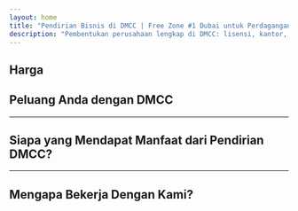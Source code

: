 ```yaml
---
layout: home
title: "Pendirian Bisnis di DMCC | Free Zone #1 Dubai untuk Perdagangan & Ekspor"
description: "Pembentukan perusahaan lengkap di DMCC: lisensi, kantor, visa, rekening bank. Dukungan profesional dengan hasil terjamin."
---
```


<!-- text="Fokus pada pertumbuhan — biarkan iMind menangani bahasa." -->
<!-- text="Ruang kelas membutuhkan waktu bertahun-tahun; iMind memberikan pemahaman real-time hari ini, dalam setiap bahasa." -->
<!-- text="Investasikan untuk pertumbuhan, bukan masalah penerjemahan. iMind menerjemahkan sementara Anda berinovasi." -->
<!-- <AuthButton text="Coba Demo Langsung →" buttonClass="brand"/> -->

<HeroSection
title="Pendaftaran Bisnis di Free Zone **DMCC**"
text="Solusi turnkey untuk perdagangan, logistik, komoditas, dan operasi bisnis internasional">

</HeroSection>

## Harga

<PricingPlans :plans="[
  {
    title: 'Pesan layanan langsung di DMCC',
    details: '**29 205** AED  **17** hari',
    items: [
      'Akses langsung tanpa perantara',
      'Tidak ada biaya tambahan',
      'Tidak ada komisi'
    ],
    linkText: 'Order directly',
    linkHref: '/guide/use-cases#negotiations',
    bullet: '💬'
  },
  {
    title: 'Pilih paket **Standard** kami untuk panduan ahli',
    details: '**36 555** AED  **17** hari',
    items: [
      'Hemat waktu',
      'Hasil yang dapat diprediksi',
      'Bantuan ahli personal',
      'Transportasi kelas bisnis ke lokasi layanan',
      'Keterlibatan minimal diperlukan'
    ],
    linkText: 'Order from expert',
    linkHref: '/guide/use-cases#operations',
    bullet: '⚡︎'
  },
  {
    title: 'Pilih paket **Premium** kami untuk panduan ahli **kelas atas**',
    details: '**42 055** AED  **15** hari',
    items: [
      'Penyambutan VIP di bandara untuk satu orang',
      'Transfer bandara-hotel-bandara kelas premium',
      'Prosedur VIP yang dipercepat',
      'Hasil terjamin',
      'Ahli personal tersedia 24/7',
      'Transportasi kelas premium ke lokasi layanan',
      'Keterlibatan minimal diperlukan'
    ],
    linkText: 'Order from expert',
    linkHref: '/guide/use-cases#operations',
    bullet: '💰'
  }
]" />

## Peluang Anda dengan DMCC

<FeatureBlock :card="{
  title: 'Pembentukan Perusahaan DMCC Layanan Lengkap',
  details: 'Dari perizinan hingga visa dan rekening bank — kami menangani seluruh proses untuk Anda.',
  items: [
    '⚡︎ Lisensi perdagangan, jasa, atau konsultasi diterbitkan dalam 5-7 hari kerja.',
    '✧ Ruang kantor atau flexi-desk di JLT (Jumeirah Lake Towers).',
    '✧ Visa residensi UAE untuk pemilik dan karyawan (masa berlaku 2 tahun).',
    '✧ Bantuan pembukaan rekening bank perusahaan di UAE.',
  ],
  link: '/guide/dmcc-setup-process',
  src: {
    light: '/content/iStock-1366951573.jpg',
    dark: '/content/iStock-1366951573.jpg',
  },
  inversion: false
}" />

<FeatureBlock :card="{
  title: 'Mengapa DMCC adalah #1 untuk Perdagangan Global',
  details: 'Free zone dengan reputasi internasional yang kuat, dipercaya oleh mitra di EU, US, dan Asia.',
  items: [
    '⚡︎ Citra bisnis yang kuat: DMCC adalah pilihan utama untuk perusahaan perdagangan.',
    '✧ 100% kepemilikan asing — tidak memerlukan mitra lokal.',
    '✧ Prosedur ekspor yang efisien, sertifikasi, dan dukungan logistik.',
    '✧ Berbagai jenis lisensi — dari perdagangan emas hingga layanan IT.',
  ],
  link: '/guide/why-dmcc',
  src: {
    light: '/content/iStock-1366951573.jpg',
    dark: '/content/iStock-1366951573.jpg',
  },
  inversion: true
}" />

<FeatureBlock :card="{
  title: 'Jaminan Kepatuhan & Mitigasi Risiko',
  details: 'Keselarasan penuh dengan peraturan UAE dan standar internasional.',
  items: [
    '⚡︎ Persiapan dokumen KYC dan perusahaan.',
    '✧ Dukungan kepatuhan UAE AML/CFT [official source](https://u.ae/en/information-and-services/business/anti-money-laundering).',
    '✧ Bantuan pendaftaran VAT, ESR, dan UBO.',
    '✧ Dukungan hukum berkelanjutan untuk bisnis Anda pasca-registrasi.',
  ],
  link: '/guide/compliance-support',
  src: {
    light: '/content/iStock-1366951573.jpg',
    dark: '/content/iStock-1366951573.jpg',
  },
  inversion: false
}" />

---

## Siapa yang Mendapat Manfaat dari Pendirian DMCC?

<FeatureCards :features="[
  {
    title: 'Perusahaan Impor-Ekspor',
    details: 'Untuk bisnis yang bersumber dari China, India, Eropa, dan Timur Tengah.',
    items: [
      'Proses kontrak dan sertifikasi yang disederhanakan.',
      'Perdagangan yang efisien pajak melalui UAE.',
      'Reputasi yang kuat dengan klien internasional.',
    ],
    linkText: 'Learn more',
    link: '/guide/dmcc-use-cases#import-export'
  },
  {
    title: 'Bisnis Perhiasan & Komoditas',
    details: 'Untuk perdagangan emas, berlian, logam, kopi, teh, dan biji-bijian.',
    items: [
      'Lisensi DMCC khusus untuk logam mulia dan komoditas.',
      'Dukungan dengan dokumentasi ekspor dan sertifikasi.',
      'Logistik yang efisien melalui JAFZA dan DP World.',
    ],
    linkText: 'Explore solutions',
    link: '/guide/dmcc-use-cases#commodities'
  },
  {
    title: 'Perusahaan Teknologi',
    details: 'SaaS, pemasaran digital, pengembangan perangkat lunak untuk klien global.',
    items: [
      'Alamat free zone bergengsi untuk kantor pusat Anda.',
      'Struktur pajak yang dioptimalkan dengan manfaat UAE.',
      'Akses ke pasar GCC dan MENA dengan lisensi DMCC.',
    ],
    linkText: 'View case studies',
    link: '/guide/dmcc-use-cases#it-business'
  }
]" />

---

## Mengapa Bekerja Dengan Kami?

<FeatureBlock :card="{
  title: 'Dukungan Ahli dari Lisensi hingga Kontrak Pertama',
  details: 'Dengan pengalaman lebih dari 7 tahun, kami mengkhususkan diri dalam pembentukan perusahaan DMCC untuk bisnis perdagangan dan ekspor. Tim hukum kami memastikan proses pendirian yang lancar dan sesuai aturan dari awal hingga akhir.',
  items: [
    '✧ Harga transparan dengan paket tetap.',
    '✧ Manajer akun khusus dan penasihat hukum untuk kasus Anda.',
    '✧ Rekam jejak terbukti dengan DMCC dan bank-bank UAE.',
  ],
  link: '/guide/our-services',
  src: {
    light: '/content/iStock-1366951573.jpg',
    dark: '/content/iStock-1366951573.jpg',
  },
  inversion: true
}" />

<AuthButton text="Dapatkan Penawaran Gratis →" buttonClass="brand"/>
